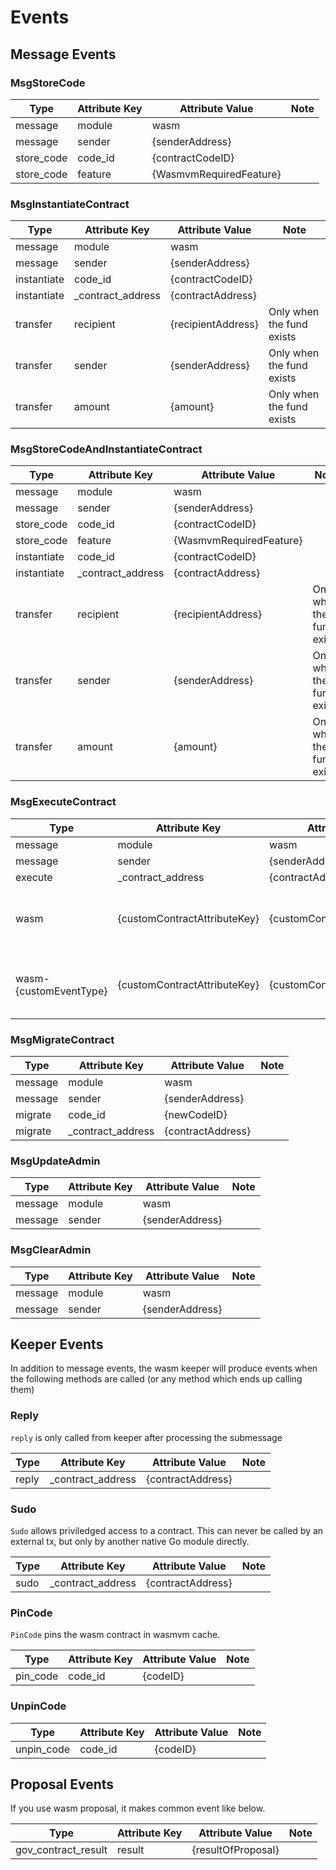 

# Events

## Message Events

### MsgStoreCode
| Type       | Attribute Key | Attribute Value         | Note |
|------------|---------------|-------------------------|------|
| message    | module        | wasm                    |      |
| message    | sender        | {senderAddress}         |      |
| store_code | code_id       | {contractCodeID}        |      |
| store_code | feature       | {WasmvmRequiredFeature} |      |

### MsgInstantiateContract
| Type        | Attribute Key     | Attribute Value     | Note                      |
|-------------|-------------------|---------------------|---------------------------|
| message     | module            | wasm                |                           |
| message     | sender            | {senderAddress}     |                           |
| instantiate | code_id           | {contractCodeID}    |                           |
| instantiate | _contract_address | {contractAddress}   |                           |
| transfer    | recipient         | {recipientAddress}  | Only when the fund exists |
| transfer    | sender            | {senderAddress}     | Only when the fund exists |                 
| transfer    | amount            | {amount}            | Only when the fund exists |

### MsgStoreCodeAndInstantiateContract
| Type        | Attribute Key     | Attribute Value         | Note                      |
|-------------|-------------------|-------------------------|---------------------------|
| message     | module            | wasm                    |                           |
| message     | sender            | {senderAddress}         |                           |
| store_code  | code_id           | {contractCodeID}        |                           |
| store_code  | feature           | {WasmvmRequiredFeature} |                           |
| instantiate | code_id           | {contractCodeID}        |                           |
| instantiate | _contract_address | {contractAddress}       |                           |
| transfer    | recipient         | {recipientAddress}      | Only when the fund exists |
| transfer    | sender            | {senderAddress}         | Only when the fund exists |                 
| transfer    | amount            | {amount}                | Only when the fund exists |

### MsgExecuteContract
| Type                   | Attribute Key                | Attribute Value                | Note                                          |
|------------------------|------------------------------|--------------------------------|-----------------------------------------------|
| message                | module                       | wasm                           |                                               |
| message                | sender                       | {senderAddress}                |                                               |
| execute                | _contract_address            | {contractAddress}              |                                               |
| wasm                   | {customContractAttributeKey} | {customContractAttributeValue} | (optional) Defined by wasm contract developer |
| wasm-{customEventType} | {customContractAttributeKey} | {customContractAttributeKey}   | (optional) Defined by wasm contract developer |

### MsgMigrateContract
| Type    | Attribute Key     | Attribute Value   | Note                      |
|---------|-------------------|-------------------|---------------------------|
| message | module            | wasm              |                           |
| message | sender            | {senderAddress}   |                           |
| migrate | code_id           | {newCodeID}       |                           |
| migrate | _contract_address | {contractAddress} |                           |

### MsgUpdateAdmin
| Type    | Attribute Key     | Attribute Value   | Note                      |
|---------|-------------------|-------------------|---------------------------|
| message | module            | wasm              |                           |
| message | sender            | {senderAddress}   |                           |

### MsgClearAdmin
| Type    | Attribute Key     | Attribute Value   | Note                      |
|---------|-------------------|-------------------|---------------------------|
| message | module            | wasm              |                           |
| message | sender            | {senderAddress}   |                           |

## Keeper Events
In addition to message events, the wasm keeper will produce events when the following methods are called (or any method which ends up calling them)

### Reply
`reply` is only called from keeper after processing the submessage

| Type  | Attribute Key     | Attribute Value   | Note |
|-------|-------------------|-------------------|------|
| reply | _contract_address | {contractAddress} |      |

### Sudo
`Sudo` allows priviledged access to a contract. This can never be called by an external tx, but only by another native Go module directly.

| Type | Attribute Key     | Attribute Value   | Note |
|------|-------------------|-------------------|------|
| sudo | _contract_address | {contractAddress} |      |

### PinCode
`PinCode` pins the wasm contract in wasmvm cache.

| Type     | Attribute Key | Attribute Value | Note |
|----------|---------------|-----------------|------|
| pin_code | code_id       | {codeID}        |      |

### UnpinCode

| Type       | Attribute Key | Attribute Value | Note |
|------------|---------------|-----------------|------|
| unpin_code | code_id       | {codeID}        |      |


### 

## Proposal Events
If you use wasm proposal, it makes common event like below.

| Type                | Attribute Key | Attribute Value    | Note |
|---------------------|---------------|--------------------|------|
| gov_contract_result | result        | {resultOfProposal} |      |
